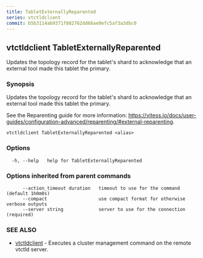 ```yaml
---
title: TabletExternallyReparented
series: vtctldclient
commit: b5b3114ab9371f882762dd66ae0efc5af3a3dbc0
---
```

## vtctldclient TabletExternallyReparented

Updates the topology record for the tablet's shard to acknowledge that an external tool made this tablet the primary.

### Synopsis

Updates the topology record for the tablet's shard to acknowledge that an external tool made this tablet the primary.

See the Reparenting guide for more information: https://vitess.io/docs/user-guides/configuration-advanced/reparenting/#external-reparenting.


```
vtctldclient TabletExternallyReparented <alias>
```

### Options

```
  -h, --help   help for TabletExternallyReparented
```

### Options inherited from parent commands

```
      --action_timeout duration   timeout to use for the command (default 1h0m0s)
      --compact                   use compact format for otherwise verbose outputs
      --server string             server to use for the connection (required)
```

### SEE ALSO

* [vtctldclient](../)	 - Executes a cluster management command on the remote vtctld server.

